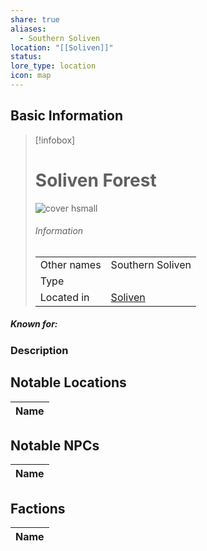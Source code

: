 ```yaml
---
share: true
aliases:
  - Southern Soliven
location: "[[Soliven]]"
status: 
lore_type: location
icon: map
---
```

## Basic Information
> [!infobox]
> # Soliven Forest
> ![cover hsmall](insertimage.png)
> ###### Information
> |   |  |
> | ---- | ---- |
> | Other names | Southern Soliven|
> | Type | 
> | Located in | [Soliven](./Soliven.md)|
##### Known for:
### Description
## Notable Locations
| Name |
| ---- |

## Notable NPCs
| Name |
| ---- |

## Factions
| Name |
| ---- |
